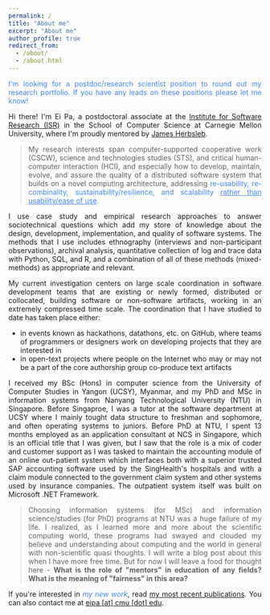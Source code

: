 ```yaml
---
permalink: /
title: "About me"
excerpt: "About me"
author_profile: true
redirect_from:
  - /about/
  - /about.html
---
```

<style>
    .p-cl {
        text-align: justify;
    }
</style>
<p class="p-cl" style="color: #4285F4">I'm looking for a postdoc/research scientist position to round out my research portfolio. If you have any leads on these positions please let me know!</p>
<p class="p-cl">Hi there! I'm Ei Pa, a postdoctoral associate at the <a href="https://www.isri.cmu.edu/">Institute for Software Research (ISR)</a> in the School of Computer Science at Carnegie Mellon University, where I'm proudly mentored by <a href="https://herbsleb.org/">James Herbsleb</a>.</p>
<blockquote class="p-cl">My research interests span computer-supported cooperative work (CSCW), science and technologies studies (STS), and critical human-computer interaction (HCI), and especially how to develop, maintain, evolve, and assure the quality of a distributed software system that builds on a novel computing architecture, addressing <span style="color: #4285F4">re-usability, re-combinality, sustainability/resilience, and scalability <u>rather than usability/ease of use</u></span>.</blockquote>
<p class="p-cl">I use case study and empirical research approaches to answer sociotechnical questions which add my store of knowledge about the design, development, implementation, and quality of software systems. The methods that I use includes ethnography (interviews and non-participant observations), archival analysis, quantitative collection of log and trace data with Python, SQL, and R, and a combination of all of these methods (mixed-methods) as appropriate and relevant.</p>
<div class="p-cl">
My current investigation centers on large scale coordination in software development teams that are existing or newly formed, distributed or collocated, building software or non-software artifacts, working in an extremely compressed time scale. The coordination that I have studied to date has taken place either:
<ul>
    <li>in events known as hackathons, datathons, etc. on GitHub, where teams of programmers or designers work on developing projects that they are interested in</li>
    <li>in open-text projects where people on the Internet who may or may not be a part of the core authorship group co-produce text artifacts</li>
</ul>
</div>
<p class="p-cl">I received my BSc (Hons) in computer science from the University of Computer Studies in Yangon (UCSY), Myanmar, and my PhD and MSc in information systems from Nanyang Technological University (NTU) in Singapore. Before Singaproe, I was a tutor at the software department at UCSY where I mainly tought data structure to freshman and sophomore, and often operating systems to juniors. Before PhD at NTU, I spent 13 months employed as an application consultant at NCS in Singapore, which is an official title that I was given, but I saw that the role is a mix of coder and customer support as I was tasked to maintain the accounting module of an online out-patient system which interfaces both with a superior trusted SAP accounting software used by the SingHealth's hospitals and with a claim module connected to the government claim system and other systems used by insurance companies. The outpatient system itself was built on Microsoft .NET Framework.</p>

<blockquote class="p-cl">Choosing information systems (for MSc) and information science/studies (for PhD) programs at NTU was a huge failure of my life. I realized, as I learned more and more about the scientific computing world, these programs had swayed and clouded my believe and understanding about computing and the world in general with non-scientific quasi thoughts. I will write a blog post about this when I have more free time. But for now I will leave a food for thought here - <b>What is the role of "mentors" in education of any fields? What is the meaning of "fairness" in this area?</b></blockquote>

<p class="p-cl">If you're interested in <span style="color: #4285F4"><i>my new work</i></span>, read <a href="https://eipapa.github.io/publications">my most recent publications</a>. You can also contact me at <a href="">eipa [at] cmu [dot] edu</a>.</p>
